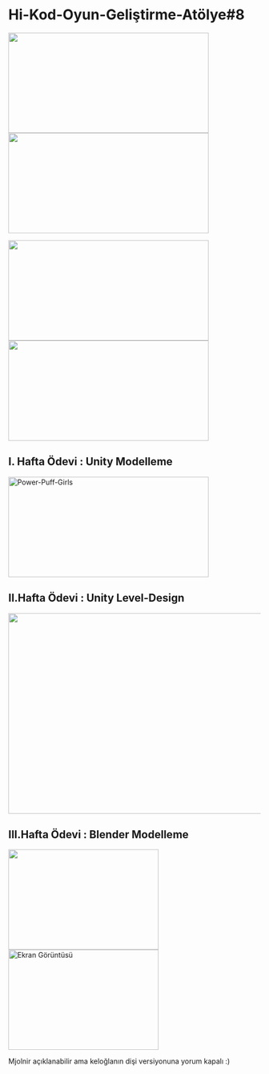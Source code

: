 # Hi-Kod-Oyun-Geliştirme-Atölye#8
  
<p align="left">
<img src="https://github.com/beyzabektas/Hi_Kod_Oyun_Gelistirme/assets/91256847/3ec46ffc-075e-436b-a7ca-57809aa954a2" width="400" height="200" />
<img src="https://github.com/beyzabektas/Hi_Kod_Oyun_Gelistirme/assets/91256847/c41641be-268f-41ae-b527-80b195976d14" width="400" height="200" />

</p>

<p align= "left">
<img src="https://github.com/beyzabektas/Hi_Kod_Oyun_Gelistirme/assets/91256847/2a862448-311c-4e0a-a59c-5dc21306f809" width="400" height="200" />
<img src="https://github.com/beyzabektas/Hi_Kod_Oyun_Gelistirme/assets/91256847/3849b162-4804-4733-815f-7583ff873c8c" width="400" height="200" />
</p>



## I. Hafta Ödevi : Unity Modelleme

<div align="left">
<img src="https://github.com/beyzabektas/Hi-Kod-Oyun-Gelistirme/assets/91256847/c0ccc518-a511-42c9-9d80-5a26e6f6cafa" alt="Power-Puff-Girls" width="400" height="200" />
</div>


## II.Hafta Ödevi : Unity Level-Design

<div align="left">
<img src="https://github.com/beyzabektas/Hi-Kod-Oyun-Gelistirme/assets/91256847/9bfbd7ef-b503-466f-bf9a-a64dd8b1bcad" width="800" height="400" />
</div>


## III.Hafta Ödevi : Blender Modelleme
<p align="left">
<img src="https://github.com/beyzabektas/Hi-Kod-Oyun-Gelistirme/assets/91256847/cf5cdb4e-126c-40b6-813f-bc7c075231cf" width="300" height="200" />
<img src="https://github.com/beyzabektas/Hi-Kod-Oyun-Gelistirme/assets/91256847/c5ced320-a34d-44c7-b981-a74c09b16485" alt="Ekran Görüntüsü" width="300" height="200" />
</p>
<p align="left">Mjolnir açıklanabilir ama keloğlanın dişi versiyonuna yorum kapalı :)

